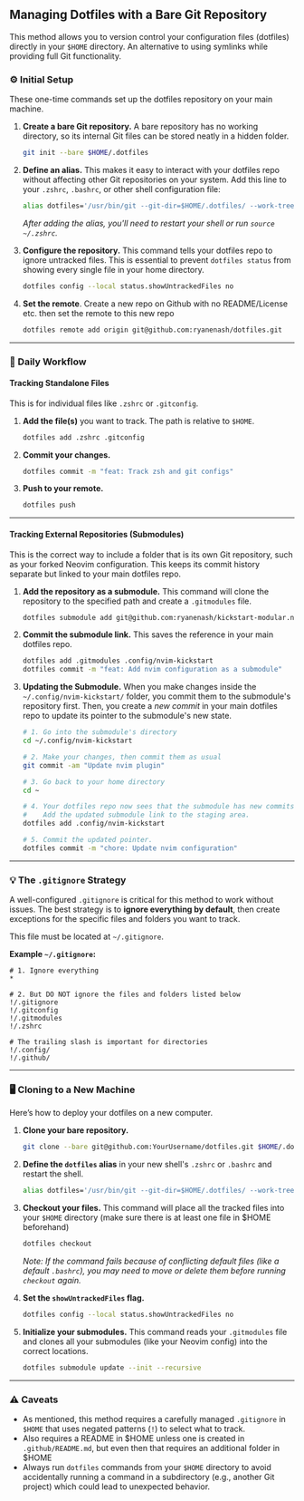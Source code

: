 ## Managing Dotfiles with a Bare Git Repository

This method allows you to version control your configuration files (dotfiles) directly in your `$HOME` directory. An alternative to using symlinks while providing full Git functionality.

### ⚙️ Initial Setup

These one-time commands set up the dotfiles repository on your main machine.

1.  **Create a bare Git repository.** A bare repository has no working directory, so its internal Git files can be stored neatly in a hidden folder.

    ```bash
    git init --bare $HOME/.dotfiles
    ```

2.  **Define an alias.** This makes it easy to interact with your dotfiles repo without affecting other Git repositories on your system. Add this line to your `.zshrc`, `.bashrc`, or other shell configuration file:

    ```bash
    alias dotfiles='/usr/bin/git --git-dir=$HOME/.dotfiles/ --work-tree=$HOME'
    ```

    *After adding the alias, you'll need to restart your shell or run `source ~/.zshrc`.*

3.  **Configure the repository.** This command tells your dotfiles repo to ignore untracked files. This is essential to prevent `dotfiles status` from showing every single file in your home directory.

    ```bash
    dotfiles config --local status.showUntrackedFiles no
4.  **Set the remote**. Create a new repo on Github with no README/License etc. then set the remote to this new repo 

    ```bash
    dotfiles remote add origin git@github.com:ryanenash/dotfiles.git
-----

### 🚀 Daily Workflow

#### Tracking Standalone Files

This is for individual files like `.zshrc` or `.gitconfig`.

1.  **Add the file(s)** you want to track. The path is relative to `$HOME`.

    ```bash
    dotfiles add .zshrc .gitconfig
    ```

2.  **Commit your changes.**

    ```bash
    dotfiles commit -m "feat: Track zsh and git configs"
    ```

3.  **Push to your remote.**

    ```bash
    dotfiles push
    ```

-----

#### Tracking External Repositories (Submodules)

This is the correct way to include a folder that is its own Git repository, such as your forked Neovim configuration. This keeps its commit history separate but linked to your main dotfiles repo.

1.  **Add the repository as a submodule.** This command will clone the repository to the specified path and create a `.gitmodules` file.

    ```bash
    dotfiles submodule add git@github.com:ryanenash/kickstart-modular.nvim.git .config/nvim-kickstart
    ```

2.  **Commit the submodule link.** This saves the reference in your main dotfiles repo.

    ```bash
    dotfiles add .gitmodules .config/nvim-kickstart
    dotfiles commit -m "feat: Add nvim configuration as a submodule"
    ```

3.  **Updating the Submodule.** When you make changes inside the `~/.config/nvim-kickstart/` folder, you commit them to the submodule's repository first. Then, you create a *new commit* in your main dotfiles repo to update its pointer to the submodule's new state.

    ```bash
    # 1. Go into the submodule's directory
    cd ~/.config/nvim-kickstart

    # 2. Make your changes, then commit them as usual
    git commit -am "Update nvim plugin"

    # 3. Go back to your home directory
    cd ~

    # 4. Your dotfiles repo now sees that the submodule has new commits.
    #    Add the updated submodule link to the staging area.
    dotfiles add .config/nvim-kickstart

    # 5. Commit the updated pointer.
    dotfiles commit -m "chore: Update nvim configuration"
    ```

-----

### 💡 The `.gitignore` Strategy

A well-configured `.gitignore` is critical for this method to work without issues. The best strategy is to **ignore everything by default**, then create exceptions for the specific files and folders you want to track.

This file must be located at `~/.gitignore`.

**Example `~/.gitignore`:**

```gitignore
# 1. Ignore everything
*

# 2. But DO NOT ignore the files and folders listed below
!/.gitignore
!/.gitconfig
!/.gitmodules
!/.zshrc

# The trailing slash is important for directories
!/.config/
!/.github/
```

-----

### 🖥️ Cloning to a New Machine

Here’s how to deploy your dotfiles on a new computer.

1.  **Clone your bare repository.**

    ```bash
    git clone --bare git@github.com:YourUsername/dotfiles.git $HOME/.dotfiles
    ```

2.  **Define the `dotfiles` alias** in your new shell's `.zshrc` or `.bashrc` and restart the shell.

    ```bash
    alias dotfiles='/usr/bin/git --git-dir=$HOME/.dotfiles/ --work-tree=$HOME'
    ```

3.  **Checkout your files.** This command will place all the tracked files into your `$HOME` directory (make sure there is at least one file in $HOME beforehand)

    ```bash
    dotfiles checkout
    ```

    *Note: If the command fails because of conflicting default files (like a default `.bashrc`), you may need to move or delete them before running `checkout` again.*

4.  **Set the `showUntrackedFiles` flag.**

    ```bash
    dotfiles config --local status.showUntrackedFiles no
    ```

5.  **Initialize your submodules.** This command reads your `.gitmodules` file and clones all your submodules (like your Neovim config) into the correct locations.

    ```bash
    dotfiles submodule update --init --recursive
    ```

-----

### ⚠️ Caveats

  * As mentioned, this method requires a carefully managed `.gitignore` in `$HOME` that uses negated patterns (`!`) to select what to track.
  * Also requires a README in $HOME unless one is created in `.github/README.md`, but even then that requires an additional folder in $HOME 
  * Always run `dotfiles` commands from your `$HOME` directory to avoid accidentally running a command in a subdirectory (e.g., another Git project) which could lead to unexpected behavior.

